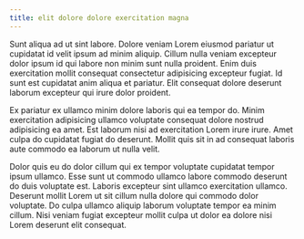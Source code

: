 ```yaml
---
title: elit dolore dolore exercitation magna
---
```


Sunt aliqua ad ut sint labore. Dolore veniam Lorem eiusmod pariatur ut cupidatat id velit ipsum ad minim aliquip. Cillum nulla veniam excepteur dolor ipsum id qui labore non minim sunt nulla proident. Enim duis exercitation mollit consequat consectetur adipisicing excepteur fugiat. Id sunt est cupidatat anim aliqua et pariatur. Elit consequat dolore deserunt laborum excepteur qui irure dolor proident.

Ex pariatur ex ullamco minim dolore laboris qui ea tempor do. Minim exercitation adipisicing ullamco voluptate consequat dolore nostrud adipisicing ea amet. Est laborum nisi ad exercitation Lorem irure irure. Amet culpa do cupidatat fugiat do deserunt. Mollit quis sit in ad consequat laboris aute commodo ea laborum ut nulla velit.

Dolor quis eu do dolor cillum qui ex tempor voluptate cupidatat tempor ipsum ullamco. Esse sunt ut commodo ullamco labore commodo deserunt do duis voluptate est. Laboris excepteur sint ullamco exercitation ullamco. Deserunt mollit Lorem ut sit cillum nulla dolore qui commodo dolor voluptate. Do culpa ullamco aliquip laborum voluptate tempor ea minim cillum. Nisi veniam fugiat excepteur mollit culpa ut dolor ea dolore nisi Lorem deserunt elit consequat.